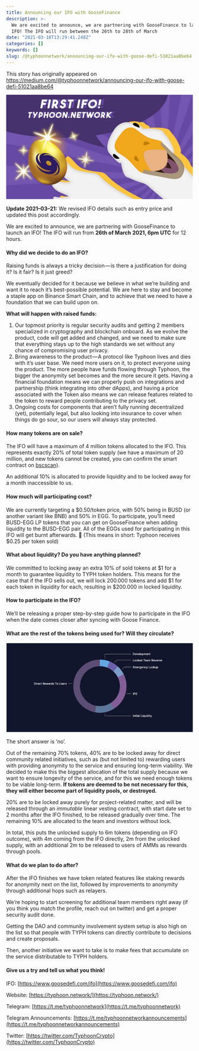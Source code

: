 ```yaml
---
title: Announcing our IFO with GooseFinance
description: >-
  We are excited to announce, we are partnering with GooseFinance to launch an
  IFO! The IFO will run between the 26th to 28th of March
date: "2021-03-18T13:29:41.248Z"
categories: []
keywords: []
slug: /@typhoonnetwork/announcing-our-ifo-with-goose-defi-51021aa8be64
---
```


This story has originally appeared on https://medium.com/@typhoonnetwork/announcing-our-ifo-with-goose-defi-51021aa8be64

![](/img/1__m83kgbmCid3gRjiE6CC2vA.jpeg)

**Update 2021–03–21:** We revised IFO details such as entry price and updated this post accordingly.

We are excited to announce, we are partnering with GooseFinance to launch an IFO! The IFO will run from **26th of March** **2021, 6pm UTC** for 12 hours.

#### Why did we decide to do an IFO?

Raising funds is always a tricky decision — is there a justification for doing it? Is it fair? Is it just greed?

We eventually decided for it because we believe in what we’re building and want it to reach it’s best-possible potential. We are here to stay and become a staple app on Binance Smart Chain, and to achieve that we need to have a foundation that we can build upon on.

**What will happen with raised funds:**

1.  Our topmost priority is regular security audits and getting 2 members specialized in cryptography and blockchain onboard. As we evolve the product, code will get added and changed, and we need to make sure that everything stays up to the high standards we set without any chance of compromising user privacy.
2.  Bring awareness to the product — A protocol like Typhoon lives and dies with it’s user base. We need more users on it, to protect everyone using the product. The more people have funds flowing through Typhoon, the bigger the anonymity set becomes and the more secure it gets. Having a financial foundation means we can properly push on integrations and partnership (think integrating into other dApps), and having a price associated with the Token also means we can release features related to the token to reward people contributing to the privacy set.
3.  Ongoing costs for components that aren’t fully running decentralized (yet), potentially legal, but also looking into insurance to cover when things do go sour, so our users will always stay protected.

#### How many tokens are on sale?

The IFO will have a maximum of 4 million tokens allocated to the IFO. This represents exactly 20% of total token supply (we have a maximum of 20 million, and new tokens cannot be created, you can confirm the smart contract on [bscscan](https://bscscan.com/token/0x4090e535f2e251f5f88518998b18b54d26b3b07c)).

An additional 10% is allocated to provide liquidity and to be locked away for a month inaccessible to us.

#### How much will participating cost?

We are currently targeting a $0.50/token price, with 50% being in BUSD (or another variant like BNB) and 50% in EGG. To participate, you’ll need BUSD-EGG LP tokens that you can get on GooseFinance when adding liquidity to the BUSD-EGG pair. All of the EGGs used for participating in this IFO will get burnt afterwards. 🍳 (This means in short: Typhoon receives $0.25 per token sold)

#### What about liquidity? Do you have anything planned?

We committed to locking away an extra 10% of sold tokens at $1 for a month to guarantee liquidity to TYPH token holders. This means for the case that if the IFO sells out, we will lock 200.000 tokens and add $1 for each token in liquidity for each, resulting in $200.000 in locked liquidity.

#### How to participate in the IFO?

We’ll be releasing a proper step-by-step guide how to participate in the IFO when the date comes closer after syncing with Goose Finance.

#### What are the rest of the tokens being used for? Will they circulate?

![](/img/1__B3WhjLVe74qPhlYkYB__sqQ.png)

The short answer is ‘no’.

Out of the remaining 70% tokens, 40% are to be locked away for direct community related initiatives, such as (but not limited to) rewarding users with providing anonymity to the service and ensuring long-term viability. We decided to make this the biggest allocation of the total supply because we want to ensure longevity of the service, and for this we need enough tokens to be viable long-term. **If tokens are deemed to be not necessary for this, they will either become part of liquidity pools, or destroyed.**

20% are to be locked away purely for project-related matter, and will be released through an _immutable_ linear vesting contract, with start date set to 2 months after the IFO finished, to be released gradually over time. The remaining 10% are allocated to the team and investors without lock.

In total, this puts the unlocked supply to 6m tokens (depending on IFO outcome), with 4m coming from the IFO directly, 2m from the unlocked supply, with an additional 2m to be released to users of AMMs as rewards through pools.

#### What do we plan to do after?

After the IFO finishes we have token related features like staking rewards for anonymity next on the list, followed by improvements to anonymity through additional hops such as relayers.

We’re hoping to start screening for additional team members right away (if you think you match the profile, reach out on twitter) and get a proper security audit done.

Getting the DAO and community involvement system setup is also high on the list so that people with TYPH tokens can directly contribute to decisions and create proposals.

Then, another initiative we want to take is to make fees that accumulate on the service distributable to TYPH holders.

#### Give us a try and tell us what you think!

IFO: [https://www.goosedefi.com/ifo](https://www.goosedefi.com/ifo)

Website: [https://typhoon.network/](https://typhoon.network/)

Telegram: [https://t.me/typhoonnetwork](https://t.me/typhoonnetwork)

Telegram Announcements: [https://t.me/typhoonnetworkannouncements](https://t.me/typhoonnetworkannouncements)

Twitter: [https://twitter.com/TyphoonCrypto](https://twitter.com/TyphoonCrypto)
